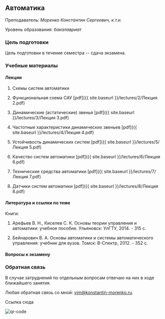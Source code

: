 <!-- Yandex.Metrika counter -->
<script type="text/javascript" >
   (function(m,e,t,r,i,k,a){m[i]=m[i]||function(){(m[i].a=m[i].a||[]).push(arguments)};
   m[i].l=1*new Date();k=e.createElement(t),a=e.getElementsByTagName(t)[0],k.async=1,k.src=r,a.parentNode.insertBefore(k,a)})
   (window, document, "script", "https://mc.yandex.ru/metrika/tag.js", "ym");

   ym(69954367, "init", {
        clickmap:true,
        trackLinks:true,
        accurateTrackBounce:true
   });
</script>
<noscript><div><img src="https://mc.yandex.ru/watch/69954367" style="position:absolute; left:-9999px;" alt="" /></div></noscript>
<!-- /Yandex.Metrika counter -->

## Автоматика

Преподаватель: *Моренко Константин Сергеевич, к.т.н.*

Уровень образования: *бакалавриат*


### Цель подготовки

Цель подготовки в течение семестра -- сдача экзамена.
 

### Учебные материалы


#### Лекции

1. Схемы систем автоматики

2. Функциональная схема САУ [pdf]({{ site.baseurl }}/lectures/2/Лекция 2.pdf)

3. Динамические (астатические) звенья [pdf]({{ site.baseurl }}/lectures/3/Лекция 3.pdf)

4. Частотные характеристики динамических звеньев [pdf]({{ site.baseurl }}/lectures/4/Лекция 4.pdf)

5. Устойчивость динамических систем [pdf]({{ site.baseurl }}/lectures/5/Лекция 5.pdf)

6. Качество систем автоматики [pdf]({{ site.baseurl }}/lectures/6/Лекция 6.pdf)

7. Технические средства автоматики [pdf]({{ site.baseurl }}/lectures/7/Лекция 7.pdf)

8. Датчики систем автоматики [pdf]({{ site.baseurl }}/lectures/8/Лекция 8.pdf)


#### Литература и ссылки по теме

Книги:

1. Арефьев В. Н., Киселев С. К. Основы теории управления и автоматики:
   учебное пособие. Ульяновск: УлГТУ, 2014. - 315 с.

2. Бейнарович В. А. Основы автоматики и системы автоматического
   управления: учебник для вузов. Томск: В-Спектр, 2012. - 352 с.


#### Вопросы к экзамену


### Обратная связь

В случае затруднений по отдельным вопросам отвечаю на них в ходе
ближайшего занятия.

Любая обратная связь со мной:
[vim@konstantin-morenko.ru](mailto:vim@konstantin-morenko.ru).


Ссылка сюда

![qr-code](qr-code.png)


